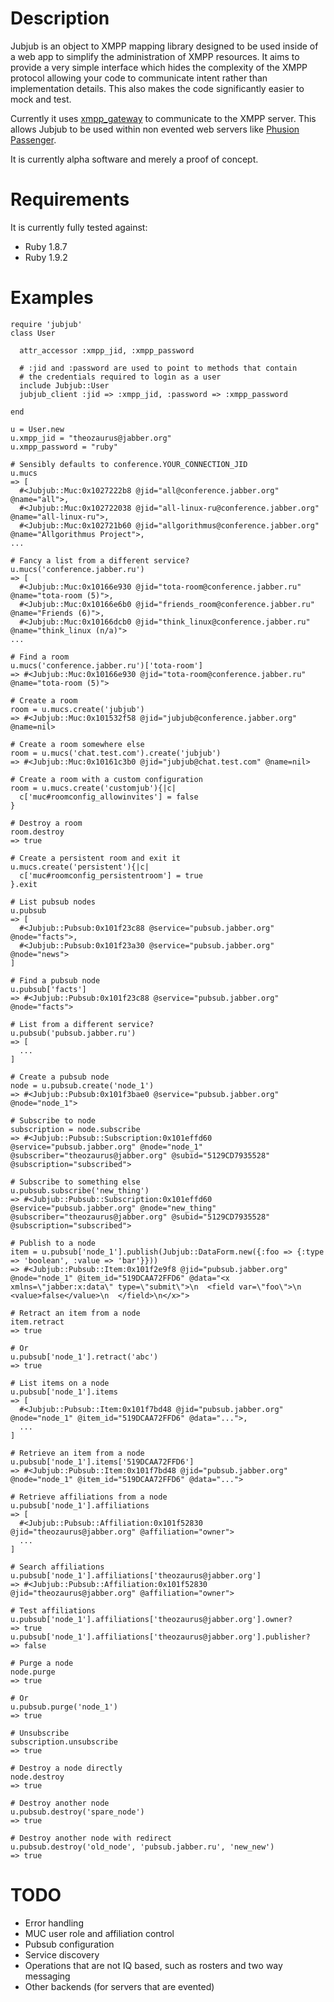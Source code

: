 Description
===========

Jubjub is an object to XMPP mapping library designed to be used inside of a web app to simplify the administration of XMPP resources. It aims to provide a very simple interface which hides the complexity of the XMPP protocol allowing your code to communicate intent rather than implementation details. This also makes the code significantly easier to mock and test.

Currently it uses [xmpp_gateway](https://github.com/theozaurus/xmpp_gateway) to communicate to the XMPP server. This allows Jubjub to be used within non evented web servers like [Phusion Passenger](http://www.modrails.com).

It is currently alpha software and merely a proof of concept.

Requirements
============

It is currently fully tested against:

 - Ruby 1.8.7
 - Ruby 1.9.2
 
Examples
========

    require 'jubjub'
    class User
  
      attr_accessor :xmpp_jid, :xmpp_password
  
      # :jid and :password are used to point to methods that contain
      # the credentials required to login as a user
      include Jubjub::User
      jubjub_client :jid => :xmpp_jid, :password => :xmpp_password
  
    end

    u = User.new
    u.xmpp_jid = "theozaurus@jabber.org"
    u.xmpp_password = "ruby"

    # Sensibly defaults to conference.YOUR_CONNECTION_JID
    u.mucs
    => [
      #<Jubjub::Muc:0x1027222b8 @jid="all@conference.jabber.org" @name="all">,
      #<Jubjub::Muc:0x102722038 @jid="all-linux-ru@conference.jabber.org" @name="all-linux-ru">,
      #<Jubjub::Muc:0x102721b60 @jid="allgorithmus@conference.jabber.org" @name="Allgorithmus Project">,
    ...

    # Fancy a list from a different service?
    u.mucs('conference.jabber.ru')
    => [
      #<Jubjub::Muc:0x10166e930 @jid="tota-room@conference.jabber.ru" @name="tota-room (5)">,
      #<Jubjub::Muc:0x10166e6b0 @jid="friends_room@conference.jabber.ru" @name="Friends (6)">,
      #<Jubjub::Muc:0x10166dcb0 @jid="think_linux@conference.jabber.ru" @name="think_linux (n/a)">
    ...

    # Find a room
    u.mucs('conference.jabber.ru')['tota-room']
    => #<Jubjub::Muc:0x10166e930 @jid="tota-room@conference.jabber.ru" @name="tota-room (5)">

    # Create a room
    room = u.mucs.create('jubjub')
    => #<Jubjub::Muc:0x101532f58 @jid="jubjub@conference.jabber.org" @name=nil>

    # Create a room somewhere else
    room = u.mucs('chat.test.com').create('jubjub')
    => #<Jubjub::Muc:0x10161c3b0 @jid="jubjub@chat.test.com" @name=nil>

    # Create a room with a custom configuration
    room = u.mucs.create('customjub'){|c|
      c['muc#roomconfig_allowinvites'] = false
    }
    
    # Destroy a room
    room.destroy
    => true
    
    # Create a persistent room and exit it
    u.mucs.create('persistent'){|c|
      c['muc#roomconfig_persistentroom'] = true
    }.exit
    
    # List pubsub nodes
    u.pubsub
    => [
      #<Jubjub::Pubsub:0x101f23c88 @service="pubsub.jabber.org" @node="facts">,
      #<Jubjub::Pubsub:0x101f23a30 @service="pubsub.jabber.org" @node="news">
    ]
    
    # Find a pubsub node
    u.pubsub['facts']
    => #<Jubjub::Pubsub:0x101f23c88 @service="pubsub.jabber.org" @node="facts">
    
    # List from a different service?
    u.pubsub('pubsub.jabber.ru')
    => [
      ...
    ]
    
    # Create a pubsub node
    node = u.pubsub.create('node_1')
    => #<Jubjub::Pubsub:0x101f3bae0 @service="pubsub.jabber.org" @node="node_1">
    
    # Subscribe to node
    subscription = node.subscribe
    => #<Jubjub::Pubsub::Subscription:0x101effd60 @service="pubsub.jabber.org" @node="node_1" @subscriber="theozaurus@jabber.org" @subid="5129CD7935528" @subscription="subscribed">
    
    # Subscribe to something else
    u.pubsub.subscribe('new_thing')
    => #<Jubjub::Pubsub::Subscription:0x101effd60 @service="pubsub.jabber.org" @node="new_thing" @subscriber="theozaurus@jabber.org" @subid="5129CD7935528" @subscription="subscribed">
    
    # Publish to a node
    item = u.pubsub['node_1'].publish(Jubjub::DataForm.new({:foo => {:type => 'boolean', :value => 'bar'}}))
    => #<Jubjub::Pubsub::Item:0x101f2e9f8 @jid="pubsub.jabber.org" @node="node_1" @item_id="519DCAA72FFD6" @data="<x xmlns=\"jabber:x:data\" type=\"submit\">\n  <field var=\"foo\">\n    <value>false</value>\n  </field>\n</x>"> 
    
    # Retract an item from a node
    item.retract
    => true
    
    # Or
    u.pubsub['node_1'].retract('abc')
    => true
    
    # List items on a node
    u.pubsub['node_1'].items
    => [
      #<Jubjub::Pubsub::Item:0x101f7bd48 @jid="pubsub.jabber.org" @node="node_1" @item_id="519DCAA72FFD6" @data="...">,
      ...
    ]
    
    # Retrieve an item from a node
    u.pubsub['node_1'].items['519DCAA72FFD6']
    => #<Jubjub::Pubsub::Item:0x101f7bd48 @jid="pubsub.jabber.org" @node="node_1" @item_id="519DCAA72FFD6" @data="...">
    
    # Retrieve affiliations from a node
    u.pubsub['node_1'].affiliations
    => [
      #<Jubjub::Pubsub::Affiliation:0x101f52830 @jid="theozaurus@jabber.org" @affiliation="owner">
      ...
    ]
    
    # Search affiliations
    u.pubsub['node_1'].affiliations['theozaurus@jabber.org']
    => #<Jubjub::Pubsub::Affiliation:0x101f52830 @jid="theozaurus@jabber.org" @affiliation="owner">
    
    # Test affiliations
    u.pubsub['node_1'].affiliations['theozaurus@jabber.org'].owner?
    => true
    u.pubsub['node_1'].affiliations['theozaurus@jabber.org'].publisher?
    => false
    
    # Purge a node
    node.purge
    => true
    
    # Or
    u.pubsub.purge('node_1')
    => true
    
    # Unsubscribe
    subscription.unsubscribe
    => true
    
    # Destroy a node directly
    node.destroy
    => true
    
    # Destroy another node
    u.pubsub.destroy('spare_node')
    => true
    
    # Destroy another node with redirect
    u.pubsub.destroy('old_node', 'pubsub.jabber.ru', 'new_new')
    => true
    
TODO
====

 - Error handling
 - MUC user role and affiliation control
 - Pubsub configuration
 - Service discovery
 - Operations that are not IQ based, such as rosters and two way messaging
 - Other backends (for servers that are evented)